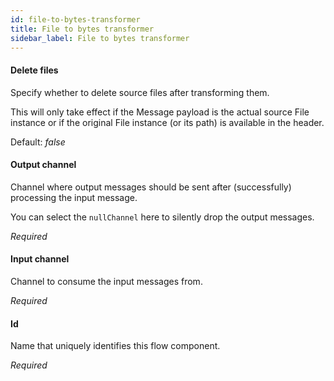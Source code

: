```yaml
---
id: file-to-bytes-transformer
title: File to bytes transformer
sidebar_label: File to bytes transformer
---
```

#### Delete files
Specify whether to delete source files after transforming them.
	
This will only take effect if the Message payload is the actual source File instance
 or if the original File instance (or its path) is available in the header.

Default: <i>false</i>

#### Output channel
Channel where output messages should be sent after (successfully) processing the input message.

You can select the <code>nullChannel</code> here to silently drop the output messages.

<i>Required</i>

#### Input channel
Channel to consume the input messages from.

<i>Required</i>

#### Id
Name that uniquely identifies this flow component.

<i>Required</i>

